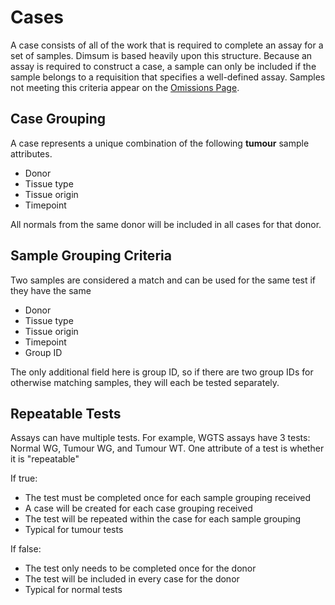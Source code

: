 # Cases

A case consists of all of the work that is required to complete an assay for a set of samples.
Dimsum is based heavily upon this structure. Because an assay is required to construct a case, a
sample can only be included if the sample belongs to a requisition that specifies a well-defined
assay. Samples not meeting this criteria appear on the [Omissions Page](../omissions).

## Case Grouping

A case represents a unique combination of the following **tumour** sample attributes.

- Donor
- Tissue type
- Tissue origin
- Timepoint

All normals from the same donor will be included in all cases for that donor.

## Sample Grouping Criteria

Two samples are considered a match and can be used for the same test if they have the same

- Donor
- Tissue type
- Tissue origin
- Timepoint
- Group ID

The only additional field here is group ID, so if there are two group IDs for otherwise matching
samples, they will each be tested separately.

## Repeatable Tests

Assays can have multiple tests. For example, WGTS assays have 3 tests: Normal WG, Tumour WG, and
Tumour WT. One attribute of a test is whether it is "repeatable"

If true:

- The test must be completed once for each sample grouping received
- A case will be created for each case grouping received
- The test will be repeated within the case for each sample grouping
- Typical for tumour tests

If false:

- The test only needs to be completed once for the donor
- The test will be included in every case for the donor
- Typical for normal tests
